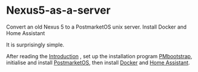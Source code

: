 # Nexus5-as-a-server
Convert an old Nexus 5 to a PostmarketOS unix server. 
Install Docker and Home Assistant

It is surprisingly simple.

After reading the [Introduction](1_Introduction.md) , set up the installation program [PMbootstrap](2_PMbootstrap.md), initialise and install [PostmarketOS](3_Postmarketos.md), then install [Docker](4_Docker.md) and [Home Assistant](5_Home_Assistant.md). 
